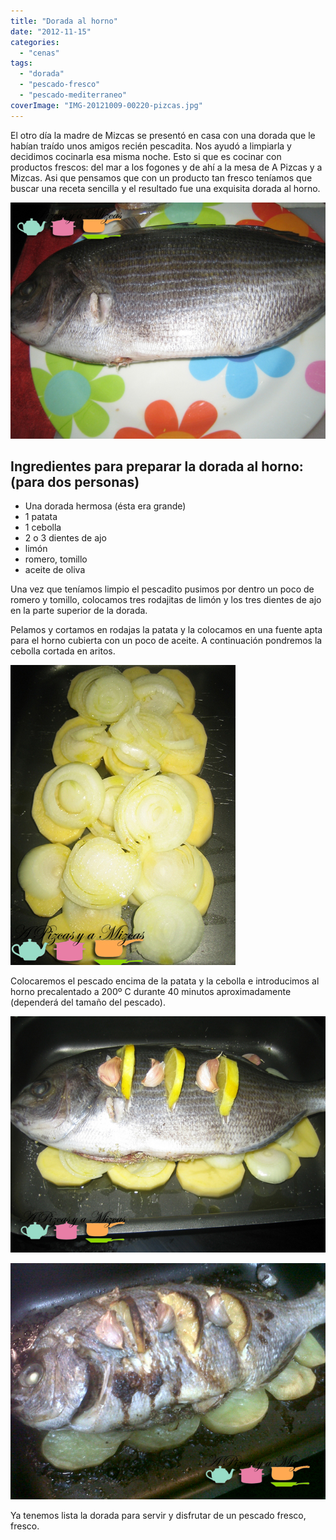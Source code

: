 ```yaml
---
title: "Dorada al horno"
date: "2012-11-15"
categories:
  - "cenas"
tags:
  - "dorada"
  - "pescado-fresco"
  - "pescado-mediterraneo"
coverImage: "IMG-20121009-00220-pizcas.jpg"
---
```


El otro día la madre de Mizcas se presentó en casa con una dorada que le habían traído unos amigos recién pescadita. Nos ayudó a limpiarla y decidimos cocinarla esa misma noche. Esto si que es cocinar con productos frescos: del mar a los fogones y de ahí a la mesa de A Pizcas y a Mizcas. Asi que pensamos que con un producto tan fresco teníamos que buscar una receta sencilla y el resultado fue una exquisita dorada al horno.

![El pescado antes de ser dorada al horno](images/IMG_1585-pizcas.jpg "pedazo dorada (pizcas)")

## Ingredientes para preparar la dorada al horno: (para dos personas)

- Una dorada hermosa (ésta era grande)
- 1 patata
- 1 cebolla
- 2 o 3 dientes de ajo
- limón
- romero, tomillo
- aceite de oliva

Una vez que teníamos limpio el pescadito pusimos por dentro un poco de romero y tomillo, colocamos tres rodajitas de limón y los tres dientes de ajo en la parte superior de la dorada.

Pelamos y cortamos en rodajas la patata y la colocamos en una fuente apta para el horno cubierta con un poco de aceite. A continuación pondremos la cebolla cortada en aritos.

![la camita para la dorada al horno](images/IMG_1587-pizcas.jpg "la camita de la dorada (pizcas)")

Colocaremos el pescado encima de la patata y la cebolla e introducimos al horno precalentado a 200º C durante 40 minutos aproximadamente (dependerá del tamaño del pescado).

![dorada al horno](images/IMG_1589-pizcas.jpg "dorada (pizcas)")

![dorada al horno lista](images/IMG-20121009-00220-pizcas.jpg "dorada (pizcas)")

Ya tenemos lista la dorada para servir y disfrutar de un pescado fresco, fresco.
